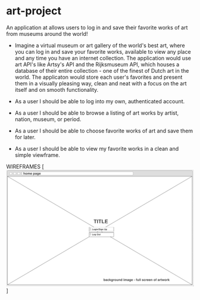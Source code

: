 # art-project
An application at allows users to log in and save their favorite works of art from museums around the world!

- Imagine a virtual museum or art gallery of the world's best art, where you can log in and save your favorite works, available to view any place and any time you have an internet collection. The application would use art API's like Artsy's API and the Rijksmuseum API, which houses a database of their entire collection - one of the finest of Dutch art in the world. The applicaton would store each user's favorites and present them in a visually pleasing way, clean and neat with a focus on the art itself and on smooth functionality.

- As a user I should be able to log into my own, authenticated account.
- As a user I should be able to browse a listing of art works by artist, nation, museum, or period. 
- As a user I should be able to choose favorite works of art and save them for later.
- As a user I should be able to view my favorite works in a clean and simple viewframe.

WIREFRAMES
[<img src="homeWireframe.png">]

